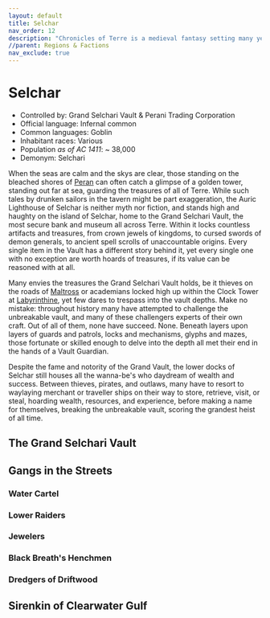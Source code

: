 ```yaml
---
layout: default
title: Selchar
nav_order: 12
description: "Chronicles of Terre is a medieval fantasy setting many years in the writing."
//parent: Regions & Factions
nav_exclude: true
---
```


# Selchar

- Controlled by: Grand Selchari Vault & Perani Trading Corporation
- Official language: Infernal common
- Common languages: Goblin
- Inhabitant races: Various
- Population *as of AC 1411*: ~ 38,000
- Demonym: Selchari

When the seas are calm and the skys are clear, those standing on the bleached shores of [Peran](../Peran) can often catch a glimpse of a golden tower, standing out far at sea, guarding the treasures of all of Terre. While such tales by drunken sailors in the tavern might be part exaggeration, the Auric Lighthouse of Selchar is neither myth nor fiction, and stands high and haughty on the island of Selchar, home to the Grand Selchari Vault, the most secure bank and museum all across Terre. Within it locks countless artifacts and treasures, from crown jewels of kingdoms, to cursed swords of demon generals, to ancient spell scrolls of unaccountable origins. Every single item in the Vault has a different story behind it, yet every single one with no exception are worth hoards of treasures, if its value can be reasoned with at all.

Many envies the treasures the Grand Selchari Vault holds, be it thieves on the roads of [Maltross](../Maltross) or academians locked high up within the Clock Tower at [Labyrinthine](../Labyrinthine), yet few dares to trespass into the vault depths. Make no mistake: throughout history many have attempted to challenge the unbreakable vault, and many of these challengers experts of their own craft. Out of all of them, none have succeed. None. Beneath layers upon layers of guards and patrols, locks and mechanisms, glyphs and mazes, those fortunate or skilled enough to delve into the depth all met their end in the hands of a Vault Guardian.

Despite the fame and notority of the Grand Vault, the lower docks of Selchar still houses all the wanna-be's who daydream of wealth and success. Between thieves, pirates, and outlaws, many have to resort to waylaying merchant or traveller ships on their way to store, retrieve, visit, or steal, hoarding wealth, resources, and experience, before making a name for themselves, breaking the unbreakable vault, scoring the grandest heist of all time.

## The Grand Selchari Vault



## Gangs in the Streets

### Water Cartel

### Lower Raiders

### Jewelers

### Black Breath's Henchmen

### Dredgers of Driftwood



## Sirenkin of Clearwater Gulf